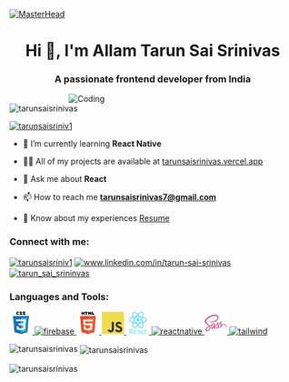 [![MasterHead](https://1.bp.blogspot.com/-7A4WynwLsMw/XbBpCXG8fHI/AAAAAAAAMt4/uOa1bpLskYgrwGbllhSu2SDj_Mig8SXJQCLcBGAsYHQ/s1600/2000_600px.gif)](https://github.com/tarunsaisrinivas)

<h1 align="center">Hi 👋, I'm Allam Tarun Sai Srinivas</h1>
<h3 align="center">A passionate frontend developer from India</h3>
<img align="right" alt="Coding" width="400" src="https://camo.githubusercontent.com/7de37139d0b4c1ce40865e799b446c0e963a3dd8fb68d239707237c40604fa3d/68747470733a2f2f63646e2e6472696262626c652e636f6d2f75736572732f3733303730332f73637265656e73686f74732f363538313234332f6176656e746f2e676966">

<p align="left"> <img src="https://komarev.com/ghpvc/?username=tarunsaisrinivas&label=Profile%20views&color=0e75b6&style=flat" alt="tarunsaisrinivas" /> </p>

<p align="left"> <a href="https://twitter.com/tarunsaisriniv1" target="blank"><img src="https://img.shields.io/twitter/follow/tarunsaisriniv1?logo=twitter&style=for-the-badge" alt="tarunsaisriniv1" /></a> </p>

- 🌱 I’m currently learning **React Native**

- 👨‍💻 All of my projects are available at [tarunsaisrinivas.vercel.app](https://tarunsaisrinivas.vercel.app/)

- 💬 Ask me about **React**

- 📫 How to reach me **tarunsaisrinivas7@gmail.com**

- 📄 Know about my experiences [Resume](https://drive.google.com/file/d/1_pdq2FAQH6O5cXMxaCpOnU3VeZd9mCb0/view)


<h3 align="left">Connect with me:</h3>
<p align="left">
<a href="https://twitter.com/tarunsaisriniv1" target="blank"><img align="center" src="https://raw.githubusercontent.com/rahuldkjain/github-profile-readme-generator/master/src/images/icons/Social/twitter.svg" alt="tarunsaisriniv1" height="30" width="40" /></a>
<a href="https://linkedin.com/in/www.linkedin.com/in/tarun-sai-srinivas" target="blank"><img align="center" src="https://raw.githubusercontent.com/rahuldkjain/github-profile-readme-generator/master/src/images/icons/Social/linked-in-alt.svg" alt="www.linkedin.com/in/tarun-sai-srinivas" height="30" width="40" /></a>
<a href="https://instagram.com/tarun_sai_srininvas" target="blank"><img align="center" src="https://raw.githubusercontent.com/rahuldkjain/github-profile-readme-generator/master/src/images/icons/Social/instagram.svg" alt="tarun_sai_srininvas" height="30" width="40" /></a>
</p>

<h3 align="left">Languages and Tools:</h3>
<p align="left"> <a href="https://www.w3schools.com/css/" target="_blank" rel="noreferrer"> <img src="https://raw.githubusercontent.com/devicons/devicon/master/icons/css3/css3-original-wordmark.svg" alt="css3" width="40" height="40"/> </a> <a href="https://firebase.google.com/" target="_blank" rel="noreferrer"> <img src="https://www.vectorlogo.zone/logos/firebase/firebase-icon.svg" alt="firebase" width="40" height="40"/> </a> <a href="https://www.w3.org/html/" target="_blank" rel="noreferrer"> <img src="https://raw.githubusercontent.com/devicons/devicon/master/icons/html5/html5-original-wordmark.svg" alt="html5" width="40" height="40"/> </a> <a href="https://developer.mozilla.org/en-US/docs/Web/JavaScript" target="_blank" rel="noreferrer"> <img src="https://raw.githubusercontent.com/devicons/devicon/master/icons/javascript/javascript-original.svg" alt="javascript" width="40" height="40"/> </a> <a href="https://reactjs.org/" target="_blank" rel="noreferrer"> <img src="https://raw.githubusercontent.com/devicons/devicon/master/icons/react/react-original-wordmark.svg" alt="react" width="40" height="40"/> </a> <a href="https://reactnative.dev/" target="_blank" rel="noreferrer"> <img src="https://reactnative.dev/img/header_logo.svg" alt="reactnative" width="40" height="40"/> </a> <a href="https://sass-lang.com" target="_blank" rel="noreferrer"> <img src="https://raw.githubusercontent.com/devicons/devicon/master/icons/sass/sass-original.svg" alt="sass" width="40" height="40"/> </a> <a href="https://tailwindcss.com/" target="_blank" rel="noreferrer"> <img src="https://www.vectorlogo.zone/logos/tailwindcss/tailwindcss-icon.svg" alt="tailwind" width="40" height="40"/> </a> </p>
<p><img align="left" src="https://github-readme-stats.vercel.app/api/top-langs?username=tarunsaisrinivas&show_icons=true&locale=en&layout=compact" alt="tarunsaisrinivas" /></p>



<p>&nbsp;<img align="center" src="https://github-readme-stats.vercel.app/api?username=tarunsaisrinivas&show_icons=true&locale=en" alt="tarunsaisrinivas" /></p>


<p><img align="center" src="https://github-readme-streak-stats.herokuapp.com/?user=tarunsaisrinivas&" alt="tarunsaisrinivas" /></p>
